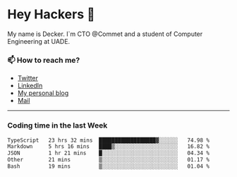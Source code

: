 # Hey Hackers 👋

My name is Decker. I`m CTO @Commet and a student of Computer Engineering at UADE.

### 📫 How to reach me?
- [Twitter](https://x.com/0xDecker) 
- [LinkedIn](https://www.linkedin.com/in/decker-urbano/) 
- [My personal blog](http://decker.sh) 
- [Mail](mailto:me@decker.sh)

---

### Coding time in the last Week

<!--START_SECTION:waka-->

```txt
TypeScript   23 hrs 32 mins  ██████████████████▓░░░░░░   74.98 %
Markdown     5 hrs 16 mins   ████▒░░░░░░░░░░░░░░░░░░░░   16.82 %
JSON         1 hr 21 mins    █░░░░░░░░░░░░░░░░░░░░░░░░   04.34 %
Other        21 mins         ▒░░░░░░░░░░░░░░░░░░░░░░░░   01.17 %
Bash         19 mins         ▒░░░░░░░░░░░░░░░░░░░░░░░░   01.04 %
```

<!--END_SECTION:waka-->
